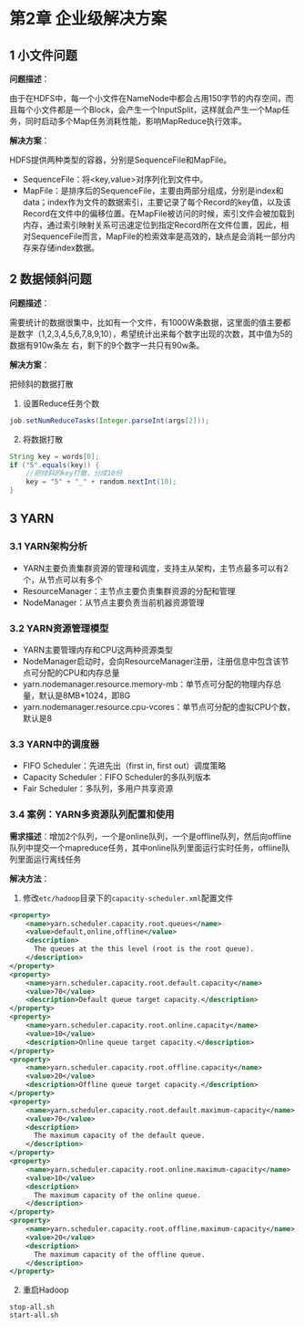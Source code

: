 # 第2章 企业级解决方案

## 1 小文件问题

**问题描述**：

由于在HDFS中，每一个小文件在NameNode中都会占用150字节的内存空间，而且每个小文件都是一个Block，会产生一个InputSplit，这样就会产生一个Map任务，同时启动多个Map任务消耗性能，影响MapReduce执行效率。

**解决方案**：

HDFS提供两种类型的容器，分别是SequenceFile和MapFile。

- SequenceFile：将<key,value>对序列化到文件中。
- MapFile：是排序后的SequenceFile，主要由两部分组成，分别是index和data；index作为文件的数据索引，主要记录了每个Record的key值，以及该Record在文件中的偏移位置。在MapFile被访问的时候，索引文件会被加载到内存，通过索引映射关系可迅速定位到指定Record所在文件位置，因此，相对SequenceFile而言，MapFile的检索效率是高效的，缺点是会消耗一部分内存来存储index数据。

## 2 数据倾斜问题

**问题描述**：

需要统计的数据很集中，比如有一个文件，有1000W条数据，这里面的值主要都是数字（1,2,3,4,5,6,7,8,9,10），希望统计出来每个数字出现的次数，其中值为5的数据有910w条左
右，剩下的9个数字一共只有90w条。

**解决方案**：

把倾斜的数据打散

1. 设置Reduce任务个数
```java
job.setNumReduceTasks(Integer.parseInt(args[2]));
```
2. 将数据打散
```java
String key = words[0];
if ("5".equals(key)) {
	//把倾斜的key打散，分成10份
	key = "5" + "_" + random.nextInt(10);
}
```

## 3 YARN 

### 3.1 YARN架构分析

- YARN主要负责集群资源的管理和调度，支持主从架构，主节点最多可以有2个，从节点可以有多个
- ResourceManager：主节点主要负责集群资源的分配和管理
- NodeManager：从节点主要负责当前机器资源管理

### 3.2 YARN资源管理模型

- YARN主要管理内存和CPU这两种资源类型
- NodeManager启动时，会向ResourceManager注册，注册信息中包含该节点可分配的CPU和内存总量
- yarn.nodemanager.resource.memory-mb：单节点可分配的物理内存总量，默认是8MB\*1024，即8G
- yarn.nodemanager.resource.cpu-vcores：单节点可分配的虚拟CPU个数，默认是8

### 3.3 YARN中的调度器
- FIFO Scheduler：先进先出（first in, first out）调度策略
- Capacity Scheduler：FIFO Scheduler的多队列版本
- Fair Scheduler：多队列，多用户共享资源

### 3.4 案例：YARN多资源队列配置和使用

**需求描述**：增加2个队列，一个是online队列，一个是offline队列，然后向offline队列中提交一个mapreduce任务，其中online队列里面运行实时任务，offline队列里面运行离线任务

**解决方法**：
1. 修改`etc/hadoop`目录下的`capacity-scheduler.xml`配置文件
```xml
<property>
    <name>yarn.scheduler.capacity.root.queues</name>
    <value>default,online,offline</value>
    <description>
      The queues at the this level (root is the root queue).
    </description>
</property>
<property>
    <name>yarn.scheduler.capacity.root.default.capacity</name>
    <value>70</value>
    <description>Default queue target capacity.</description>
</property>
<property>
    <name>yarn.scheduler.capacity.root.online.capacity</name>
    <value>10</value>
    <description>Online queue target capacity.</description>
</property>
<property>
    <name>yarn.scheduler.capacity.root.offline.capacity</name>
    <value>20</value>
    <description>Offline queue target capacity.</description>
</property>
<property>
    <name>yarn.scheduler.capacity.root.default.maximum-capacity</name>
    <value>70</value>
    <description>
      The maximum capacity of the default queue.
    </description>
</property>
<property>
    <name>yarn.scheduler.capacity.root.online.maximum-capacity</name>
    <value>10</value>
    <description>
      The maximum capacity of the online queue.
    </description>
</property>
<property>
    <name>yarn.scheduler.capacity.root.offline.maximum-capacity</name>
    <value>20</value>
    <description>
      The maximum capacity of the offline queue.
    </description>
</property>
```

2. 重启Hadoop
```shell
stop-all.sh
start-all.sh
```